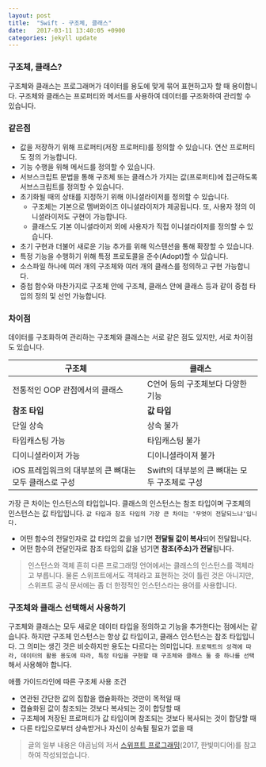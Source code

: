```yaml
---
layout: post
title:  "Swift - 구조체, 클래스"
date:   2017-03-11 13:40:05 +0900
categories: jekyll update
---
```

### 구조체, 클래스?
구조체와 클래스는 프로그래머가 데이터를 용도에 맞게 묶어 표현하고자 할 때 용이합니다. 구조체와 클래스는 프로퍼티와 메서드를 사용하여 데이터를 구조화하여 관리할 수 있습니다.

### 같은점

* 값을 저장하기 위해 프로퍼티(저장 프로퍼티)를 정의할 수 있습니다. 연산 프로퍼티도 정의 가능합니다.
* 기능 수행을 위해 메서드를 정의할 수 있습니다.
* 서브스크립트 문법을 통해 구조체 또는 클래스가 가지는 값(프로퍼티)에 접근하도록 서브스크립트를 정의할 수 있습니다.
* 초기화될 때의 상태를 지정하기 위해 이니셜라이저를 정의할 수 있습니다.
  * 구조체는 기본으로 멤버와이즈 이니셜라이저가 제공됩니다. 또, 사용자 정의 이니셜라이저도 구현이 가능합니다.
  * 클래스도 기본 이니셜라이저 외에 사용자가 직접 이니셜라이저를 정의할 수 있습니다.
* 초기 구현과 더불어 새로운 기능 추가를 위해 익스텐션을 통해 확장할 수 있습니다.
* 특정 기능을 수행하기 위해 특정 프로토콜을 준수(Adopt)할 수 있습니다.  
* 소스파일 하나에 여러 개의 구조체와 여러 개의 클래스를 정의하고 구현 가능합니다.
* 중첩 함수와 마찬가지로 구조체 안에 구조체, 클래스 안에 클래스 등과 같이 중첩 타입의 정의 및 선언 가능합니다.

### 차이점
데이터를 구조화하여 관리하는 구조체와 클래스는 서로 같은 점도 있지만, 서로 차이점도 있습니다.


<table>
  <thead>
    <tr>
      <th>구조체</th>
      <th>클래스</th>
    </tr>
  </thead>
  <tbody>
    <tr>
      <td>전통적인 OOP 관점에서의 클래스</td>
      <td>C언어 등의 구조체보다 다양한 기능</td>
    </tr>
    <tr>
      <td><b>참조 타입</b></td>
      <td><b>값 타입</b></td>
    </tr>
    <tr>
      <td>단일 상속</td>
      <td>상속 불가</td>
    </tr>
    <tr>
      <td>타입캐스팅 가능</td>
      <td>타입캐스팅 불가</td>
    </tr>
    <tr>
      <td>디이니셜라이저 가능</td>
      <td>디이니셜라이져 불가</td>
    </tr>
    <tr>
      <td>iOS 프레임워크의 대부분의 큰 뼈대는 모두 클래스로 구성</td>
      <td>Swift의 대부분의 큰 뼈대는 모두 구조체로 구성</td>
    </tr>
  </tbody>
</table>

가장 큰 차이는 인스턴스의 타입입니다. 클래스의 인스턴스는 참조 타입이며 구조체의 인스턴스는 값 타입입니다. `값 타입과 참조 타입의 가장 큰 차이는 '무엇이 전달되느냐'입니다.`

* 어떤 함수의 전달인자로 값 타입의 값을 넘기면 <b>전달될 값이 복사</b>되어 전달됩니다.
* 어떤 함수의 전달인자로 참조 타입의 값을 넘기면 <b>참조(주소)가 전달</b>됩니다.

> 인스턴스와 객체
흔히 다른 프로그래밍 언어에서는 클래스의 인스턴스를 객체라고 부릅니다. 물론 스위프트에서도 객체라고 표현하는 것이 틀린 것은 아니지만, 스위프트 공식 문서에는 좀 더 한정적인 인스턴스라는 용어를 사용합니다.





### 구조체와 클래스 선택해서 사용하기

구조체와 클래스는 모두 새로운 데이터 타입을 정의하고 기능을 추가한다는 점에서는 같습니다. 하지만 구조체 인스턴스는 항상 값 타입이고, 클래스 인스턴스는 참조 타입입니다. 그 의미는 생긴 것은 비슷하지만 용도는 다르다는 의미입니다. `프로젝트의 성격에 따라, 데이터의 활용 용도에 따라, 특정 타입을 구현할 때 구조체와 클래스 둘 중 하나를 선택`해서 사용해야 합니다.

애플 가이드라인에 따른 구조체 사용 조건
* 연관된 간단한 값의 집합을 캡슐화하는 것만이 목적일 때
* 캡슐화된 값이 참조되는 것보다 복사되는 것이 합당할 때
* 구조체에 저장된 프로퍼티가 값 타입이며 참조되는 것보다 복사되는 것이 합당할 때
* 다른 타입으로부터 상속받거나 자신이 상속될 필요가 없을 때



> 글의 일부 내용은 야곰님의 저서 [스위프트 프로그래밍][Swift-programming](2017, 한빛미디어)를 참고하여 작성되었습니다.

[Swift-programming]: http://book.naver.com/bookdb/book_detail.nhn?bid=11445773
